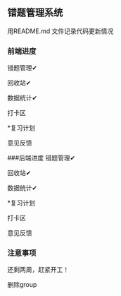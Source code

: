## 错题管理系统
用README.md 文件记录代码更新情况

### 前端进度
错题管理✔

回收站✔

数据统计✔

打卡区

*复习计划

意见反馈

###后端进度
错题管理✔

回收站✔

数据统计✔

*复习计划

打卡区

意见反馈

### 注意事项

还剩两周，赶紧开工！

删除group

